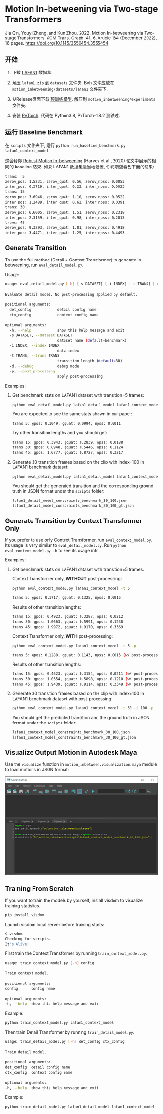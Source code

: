 # Motion In-betweening via Two-stage Transformers

Jia Qin, Youyi Zheng, and Kun Zhou. 2022. Motion In-betweening via Two-stage Transformers. ACM Trans. Graph. 41, 6, Article 184 (December 2022), 16 pages. https://doi.org/10.1145/3550454.3555454

## 开始

1. 下载 [LAFAN1](https://github.com/ubisoft/ubisoft-laforge-animation-dataset) 数据集.

2. 解压  `lafan1.zip`  到 `datasets` 文件夹.  Bvh 文件应放在 `motion_inbetweening/datasets/lafan1` 文件夹下.

3. 从Release页面下载 [预训练模型](https://github.com/victorqin/motion_inbetweening/releases/download/v1.0.0/pre-treained.zip). 解压到 `motion_inbetweening/experiments` 文件夹.

4. 安装 [PyTorch](https://pytorch.org). 代码在 Python3.8, PyTorch-1.8.2 测试过.

## 运行 Baseline Benchmark

在 `scripts` 文件夹下, 运行 `python run_baseline_benchmark.py lafan1_context_model`

这会给你 [Robust Motion In-betweening](https://montreal.ubisoft.com/en/automatic-in-betweening-for-faster-animation-authoring/) (Harvey et al., 2020) 论文中展示的相同的 baseline 结果. 如果 LAFAN1 数据集适当地设置, 你将期望看到下面的结果:

```bash
trans:  5
zerov_pos: 1.5231, zerov_quat: 0.56, zerov_npss: 0.0053
inter_pos: 0.3729, inter_quat: 0.22, inter_npss: 0.0023
trans: 15
zerov_pos: 3.6946, zerov_quat: 1.10, zerov_npss: 0.0522
inter_pos: 1.2489, inter_quat: 0.62, inter_npss: 0.0391
trans: 30
zerov_pos: 6.6005, zerov_quat: 1.51, zerov_npss: 0.2318
inter_pos: 2.3159, inter_quat: 0.98, inter_npss: 0.2013
trans: 45
zerov_pos: 9.3293, zerov_quat: 1.81, zerov_npss: 0.4918
inter_pos: 3.4471, inter_quat: 1.25, inter_npss: 0.4493
```

## Generate Transition

To use the full method (Detail + Context Transformer) to generate in-betweening, run `eval_detail_model.py`.

Usage:

```bash
usage: eval_detail_model.py [-h] [-s DATASET] [-i INDEX] [-t TRANS] [-d] [-p] det_config ctx_config

Evaluate detail model. No post-processing applied by default.

positional arguments:
  det_config            detail config name
  ctx_config            context config name

optional arguments:
  -h, --help            show this help message and exit
  -s DATASET, --dataset DATASET
                        dataset name (default=benchmark)
  -i INDEX, --index INDEX
                        data index
  -t TRANS, --trans TRANS
                        transition length (default=30)
  -d, --debug           debug mode
  -p, --post_processing
                        apply post-processing
```

Examples:

1. Get benchmark stats on LAFAN1 dataset with transition=5 frames:

   ```bash
   python eval_detail_model.py lafan1_detail_model lafan1_context_model -t 5
   ```

   You are expected to see the same stats shown in our paper:

   ```bash
   trans 5: gpos: 0.1049, gquat: 0.0994, npss: 0.0011
   ```

   Try other transition lengths and you should get:

   ```bash
   trans 15: gpos: 0.3943, gquat: 0.2839, npss: 0.0188
   trans 30: gpos: 0.8948, gquat: 0.5446, npss: 0.1124
   trans 45: gpos: 1.6777, gquat: 0.8727, npss: 0.3217
   ```

2. Generate 30 transition frames based on the clip with index=100 in LAFAN1 benchmark dataset:

   ```bash
   python eval_detail_model.py lafan1_detail_model lafan1_context_model -t 30 -i 100
   ```

   You should get the generated transition and the corresponding ground truth in JSON format under the `scripts` folder:

   ```bash
   lafan1_detail_model_constraints_benchmark_30_100.json
   lafan1_detail_model_constraints_benchmark_30_100_gt.json
   ```

## Generate Transition by Context Transformer Only

If you prefer to use only Context Transformer, run `eval_context_model.py`. Its usage is very similar to `eval_detail_model.py`. Run `python eval_context_model.py -h` to see its usage info.

Examples:

1. Get benchmark stats on LAFAN1 dataset with transition=5 frames.

   Context Transformer only, **WITHOUT** post-processing:

   ```bash
   python eval_context_model.py lafan1_context_model -t 5
   ```

   ```bash
   trans 5: gpos: 0.1717, gquat: 0.1325, npss: 0.0015
   ```

   Results of other transition lengths:

   ```bash
   trans 15: gpos: 0.4923, gquat: 0.3287, npss: 0.0212
   trans 30: gpos: 1.0663, gquat: 0.5991, npss: 0.1238
   trans 45: gpos: 1.9972, gquat: 0.9170, npss: 0.3369
   ```

   Context Transformer only, **WITH** post-processing:

   ```bash
   python eval_context_model.py lafan1_context_model -t 5 -p
   ```

   ```bash
   trans 5: gpos: 0.1288, gquat: 0.1143, npss: 0.0015 (w/ post-processing)
   ```

   Results of other transition lengths:

   ```bash
   trans 15: gpos: 0.4623, gquat: 0.3154, npss: 0.0211 (w/ post-processing)
   trans 30: gpos: 1.0354, gquat: 0.5898, npss: 0.1210 (w/ post-processing)
   trans 45: gpos: 1.9439, gquat: 0.9114, npss: 0.3349 (w/ post-processing)
   ```

2. Generate 30 transition frames based on the clip with index=100 in LAFAN1 benchmark dataset with post-processing:

   ```bash
   python eval_context_model.py lafan1_context_model -t 30 -i 100 -p
   ```

   You should get the predicted transition and the ground truth in JSON format under the `scripts` folder:

   ```bash
   lafan1_context_model_constraints_benchmark_30_100.json
   lafan1_context_model_constraints_benchmark_30_100_gt.json
   ```

## Visualize Output Motion in Autodesk Maya

Use the `visualize` function in `motion_inbetween.visualization.maya` module to load motions in JSON format:

![maya_vis](./figures/maya_vis.png)

## Training From Scratch

If you want to train the models by yourself, install visdom to visualize training statistics.

   ```bash
   pip install visdom
   ```

Launch visdom local server before training starts:

   ```bash
   $ visdom
   Checking for scripts.
   It's Alive!
   ```

First train the Context Transformer by running `train_context_model.py`.

   ```bash
   usage: train_context_model.py [-h] config

   Train context model.

   positional arguments:
   config      config name

   optional arguments:
   -h, --help  show this help message and exit
   ```

   Example:

   ```bash
   python train_context_model.py lafan1_context_model
   ```

Then train Detail Transformer by running `train_detail_model.py`.

   ```bash
   usage: train_detail_model.py [-h] det_config ctx_config

   Train detail model.

   positional arguments:
   det_config  detail config name
   ctx_config  context config name

   optional arguments:
   -h, --help  show this help message and exit
   ```

   Example:

   ```bash
   python train_detail_model.py lafan1_detail_model lafan1_context_model
   ```
